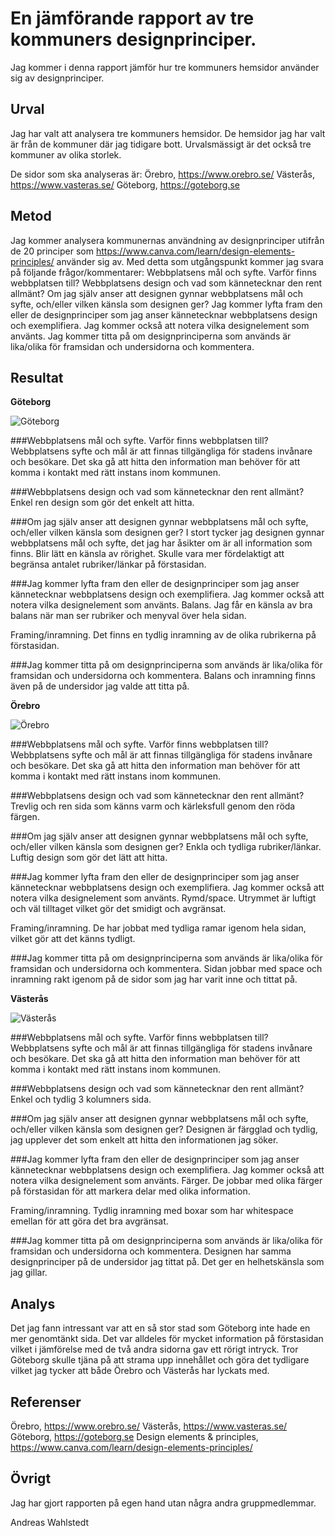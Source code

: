 En jämförande rapport av tre kommuners designprinciper.
=======================

Jag kommer i denna rapport jämför hur tre kommuners hemsidor använder sig av designprinciper.

Urval
-----------------------

Jag har valt att analysera tre kommuners hemsidor. De hemsidor jag har valt är från de kommuner där jag tidigare bott. Urvalsmässigt är det också tre kommuner av olika storlek.

De sidor som ska analyseras är:
Örebro, https://www.orebro.se/
Västerås, https://www.vasteras.se/
Göteborg, https://goteborg.se

Metod
-----------------------

Jag kommer analysera kommunernas användning av designprinciper utifrån de 20 principer som https://www.canva.com/learn/design-elements-principles/ använder sig av. Med detta som utgångspunkt kommer jag svara på följande frågor/kommentarer:
Webbplatsens mål och syfte. Varför finns webbplatsen till?
Webbplatsens design och vad som kännetecknar den rent allmänt?
Om jag själv anser att designen gynnar webbplatsens mål och syfte, och/eller vilken känsla som designen ger?
Jag kommer lyfta fram den eller de designprinciper som jag anser kännetecknar webbplatsens design och exemplifiera. Jag kommer också att notera vilka designelement som använts.
Jag kommer titta på om designprinciperna som används är lika/olika för framsidan och undersidorna och kommentera.

Resultat
-----------------------

<b>Göteborg</b>

![Göteborg](../htdocs/img/goteborg.png)

###Webbplatsens mål och syfte. Varför finns webbplatsen till?
Webbplatsens syfte och mål är att finnas tillgängliga för stadens invånare och besökare. Det ska gå att hitta den information man behöver för att komma i kontakt med rätt instans inom kommunen.

###Webbplatsens design och vad som kännetecknar den rent allmänt?
Enkel ren design som gör det enkelt att hitta.

###Om jag själv anser att designen gynnar webbplatsens mål och syfte, och/eller vilken känsla som designen ger?
I stort tycker jag designen gynnar webbplatsens mål och syfte, det jag har åsikter om är all information som finns. Blir lätt en känsla av rörighet. Skulle vara mer fördelaktigt att begränsa antalet rubriker/länkar på förstasidan.

###Jag kommer lyfta fram den eller de designprinciper som jag anser kännetecknar webbplatsens design och exemplifiera. Jag kommer också att notera vilka designelement som använts.
Balans. Jag får en känsla av bra balans när man ser rubriker och menyval över hela sidan.

Framing/inramning. Det finns en tydlig inramning av de olika rubrikerna på förstasidan.

###Jag kommer titta på om designprinciperna som används är lika/olika för framsidan och undersidorna och kommentera.
Balans och inramning finns även på de undersidor jag valde att titta på.



<b>Örebro</b>

![Örebro](../htdocs/img/orebro.png)

###Webbplatsens mål och syfte. Varför finns webbplatsen till?
Webbplatsens syfte och mål är att finnas tillgängliga för stadens invånare och besökare. Det ska gå att hitta den information man behöver för att komma i kontakt med rätt instans inom kommunen.

###Webbplatsens design och vad som kännetecknar den rent allmänt?
Trevlig och ren sida som känns varm och kärleksfull genom den röda färgen.

###Om jag själv anser att designen gynnar webbplatsens mål och syfte, och/eller vilken känsla som designen ger?
Enkla och tydliga rubriker/länkar. Luftig design som gör det lätt att hitta.

###Jag kommer lyfta fram den eller de designprinciper som jag anser kännetecknar webbplatsens design och exemplifiera. Jag kommer också att notera vilka designelement som använts.
Rymd/space. Utrymmet är luftigt och väl tilltaget vilket gör det smidigt och avgränsat.

Framing/inramning. De har jobbat med tydliga ramar igenom hela sidan, vilket gör att det känns tydligt.

###Jag kommer titta på om designprinciperna som används är lika/olika för framsidan och undersidorna och kommentera.
Sidan jobbar med space och inramning rakt igenom på de sidor som jag har varit inne och tittat på.



<b>Västerås</b>


![Västerås](../htdocs/img/vasteras.png)

###Webbplatsens mål och syfte. Varför finns webbplatsen till?
Webbplatsens syfte och mål är att finnas tillgängliga för stadens invånare och besökare. Det ska gå att hitta den information man behöver för att komma i kontakt med rätt instans inom kommunen.

###Webbplatsens design och vad som kännetecknar den rent allmänt?
Enkel och tydlig 3 kolumners sida.

###Om jag själv anser att designen gynnar webbplatsens mål och syfte, och/eller vilken känsla som designen ger?
Designen är färgglad och tydlig, jag upplever det som enkelt att hitta den informationen jag söker.

###Jag kommer lyfta fram den eller de designprinciper som jag anser kännetecknar webbplatsens design och exemplifiera. Jag kommer också att notera vilka designelement som använts.
Färger. De jobbar med olika färger på förstasidan för att markera delar med olika information.

Framing/inramning. Tydlig inramning med boxar som har whitespace emellan för att göra det bra avgränsat.

###Jag kommer titta på om designprinciperna som används är lika/olika för framsidan och undersidorna och kommentera.
Designen har samma designprinciper på de undersidor jag tittat på. Det ger en helhetskänsla som jag gillar.


Analys
-----------------------
Det jag fann intressant var att en så stor stad som Göteborg inte hade en mer genomtänkt sida. Det var alldeles för mycket information på förstasidan vilket i jämförelse med de två andra sidorna gav ett rörigt intryck. Tror Göteborg skulle tjäna på att strama upp innehållet och göra det tydligare vilket jag tycker att både Örebro och Västerås har lyckats med.

Referenser
-----------------------

Örebro, https://www.orebro.se/
Västerås, https://www.vasteras.se/
Göteborg, https://goteborg.se
Design elements & principles, https://www.canva.com/learn/design-elements-principles/

Övrigt
-----------------------
Jag har gjort rapporten på egen hand utan några andra gruppmedlemmar.

Andreas Wahlstedt
